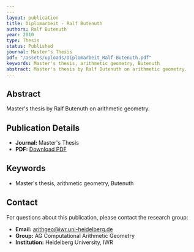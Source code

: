 ```yaml
---
---
layout: publication
title: Diplomarbeit - Ralf Butenuth
authors: Ralf Butenuth
year: 2010
type: Thesis
status: Published
journal: Master's Thesis
pdf: "/assets/uploads/Diplomarbeit_Ralf-Butenuth.pdf"
keywords: Master's thesis, arithmetic geometry, Butenuth
abstract: Master's thesis by Ralf Butenuth on arithmetic geometry.
---
```



## Abstract

Master's thesis by Ralf Butenuth on arithmetic geometry.

## Publication Details

- **Journal:** Master's Thesis
- **PDF:** [Download PDF](/assets/uploads/Diplomarbeit_Ralf-Butenuth.pdf)

## Keywords

- Master's thesis, arithmetic geometry, Butenuth


## Contact

For questions about this publication, please contact the research group:
- **Email:** arithgeo@iwr.uni-heidelberg.de
- **Group:** AG Computational Arithmetic Geometry
- **Institution:** Heidelberg University, IWR